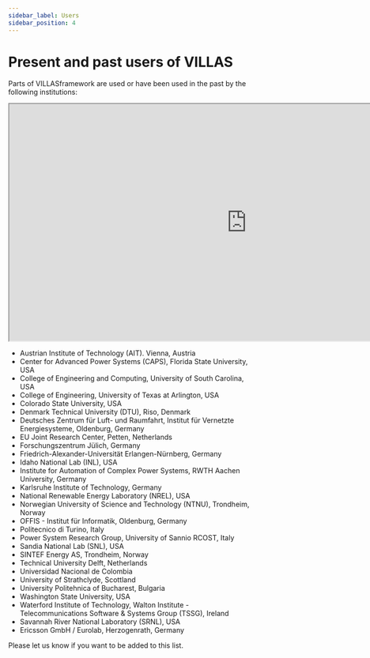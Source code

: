 ```yaml
---
sidebar_label: Users
sidebar_position: 4
---
```


# Present and past users of VILLAS

Parts of VILLASframework are used or have been used in the past by the following institutions:

<iframe src="https://www.google.com/maps/d/u/1/embed?mid=1K10Pv-03AxATU0gJyhLpHkxgDRU" width="960" height="480"></iframe>


- Austrian Institute of Technology (AIT). Vienna, Austria
- Center for Advanced Power Systems (CAPS), Florida State University, USA
- College of Engineering and Computing, University of South Carolina, USA
- College of Engineering, University of Texas at Arlington, USA
- Colorado State University, USA
- Denmark Technical University (DTU), Riso, Denmark
- Deutsches Zentrum für Luft- und Raumfahrt, Institut für Vernetzte Energiesysteme, Oldenburg, Germany
- EU Joint Research Center, Petten, Netherlands
- Forschungszentrum Jülich, Germany
- Friedrich-Alexander-Universität Erlangen-Nürnberg, Germany
- Idaho National Lab (INL), USA
- Institute for Automation of Complex Power Systems, RWTH Aachen University, Germany
- Karlsruhe Institute of Technology, Germany
- National Renewable Energy Laboratory (NREL), USA
- Norwegian University of Science and Technology (NTNU), Trondheim, Norway
- OFFIS - Institut für Informatik, Oldenburg, Germany
- Politecnico di Turino, Italy
- Power System Research Group, University of Sannio RCOST, Italy
- Sandia National Lab (SNL), USA
- SINTEF Energy AS, Trondheim, Norway
- Technical University Delft, Netherlands
- Universidad Nacional de Colombia
- University of Strathclyde, Scottland
- University Politehnica of Bucharest, Bulgaria
- Washington State University, USA
- Waterford Institute of Technology, Walton Institute - Telecommunications Software & Systems Group (TSSG), Ireland
- Savannah River National Laboratory (SRNL), USA
- Ericsson GmbH / Eurolab, Herzogenrath, Germany

Please let us know if you want to be added to this list.

